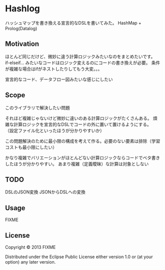 # Hashlog

ハッシュマップを書き換える宣言的なDSLを書いてみた。
HashMap + Prolog(Datalog)

## Motivation

ほとんど同じだけど、微妙に違う計算ロジックみたいなのをまとめたいです。
if-elseif... みたいなコードはロジック変えるのにコードの書き換えが必要。
条件が複雑な場合はifがネストしたりしてもう大変。。。

宣言的なコード、データフロー図みたいな感じにしたい

## Scope

このライブラリで解決したい問題

それほど複雑じゃないけど微妙に違いのある計算ロジックがたくさんある。
煩雑な計算ロジックを宣言的なDSLでコードの外に置いて置けるようにする。
（設定ファイル化といったほうが分かりやすいか）

この問題解決のために最小限の構成を考えて作る。必要のない要素は排除（学習コストも最小限にしたい）

かなり複雑でバリエーションがほとんどない計算ロジックならコードでベタ書きしたほうが分かりやすい。
あまり複雑（定義曖昧）な計算は対象としない

## TODO

DSLのJSON変換
JSONからDSLへの変換

## Usage

FIXME

## License

Copyright © 2013 FIXME

Distributed under the Eclipse Public License either version 1.0 or (at
your option) any later version.
